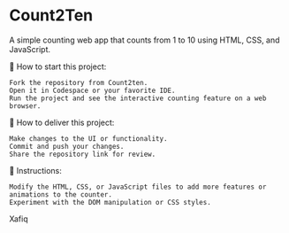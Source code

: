 # Count2Ten

A simple counting web app that counts from 1 to 10 using HTML, CSS, and JavaScript.

🌱 How to start this project:

    Fork the repository from Count2ten.
    Open it in Codespace or your favorite IDE.
    Run the project and see the interactive counting feature on a web browser.

🚛 How to deliver this project:

    Make changes to the UI or functionality.
    Commit and push your changes.
    Share the repository link for review.

📝 Instructions:

    Modify the HTML, CSS, or JavaScript files to add more features or animations to the counter.
    Experiment with the DOM manipulation or CSS styles.

Xafiq